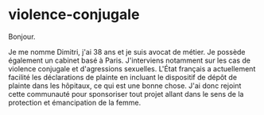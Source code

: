 # violence-conjugale
Bonjour.

Je me nomme Dimitri, j'ai 38 ans et je suis avocat de métier. Je possède également un cabinet basé à Paris. J'interviens notamment sur les cas de violence conjugale et d'agressions sexuelles. L'État français a actuellement facilité les déclarations de plainte en incluant le dispositif de dépôt de plainte dans les hôpitaux, ce qui est une bonne chose. J'ai donc rejoint cette communauté pour sponsoriser tout projet allant dans le sens de la protection et émancipation de la femme. 
